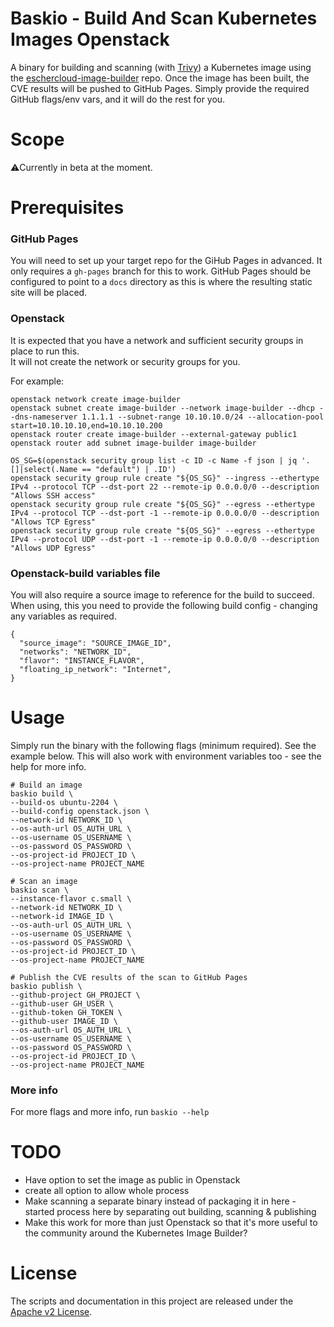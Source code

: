# Baskio - Build And Scan Kubernetes Images Openstack

A binary for building and scanning (with [Trivy](https://github.com/aquasecurity/trivy)) a Kubernetes image using
the [eschercloud-image-builder](https://github.com/eschercloudai/image-builder) repo.
Once the image has been built, the CVE results will be pushed to GitHub Pages. Simply provide the required GitHub
flags/env vars, and it will do the rest for you.

# Scope

⚠️Currently in beta at the moment.

# Prerequisites

### GitHub Pages

You will need to set up your target repo for the GiHub Pages in advanced.
It only requires a `gh-pages` branch for this to work.
GitHub Pages should be configured to point to a `docs` directory as this is where the resulting static site will be
placed.

### Openstack

It is expected that you have a network and sufficient security groups in place to run this.<br>
It will not create the network or security groups for you.

For example:

```
openstack network create image-builder
openstack subnet create image-builder --network image-builder --dhcp --dns-nameserver 1.1.1.1 --subnet-range 10.10.10.0/24 --allocation-pool start=10.10.10.10,end=10.10.10.200
openstack router create image-builder --external-gateway public1
openstack router add subnet image-builder image-builder

OS_SG=$(openstack security group list -c ID -c Name -f json | jq '.[]|select(.Name == "default") | .ID')
openstack security group rule create "${OS_SG}" --ingress --ethertype IPv4 --protocol TCP --dst-port 22 --remote-ip 0.0.0.0/0 --description "Allows SSH access"
openstack security group rule create "${OS_SG}" --egress --ethertype IPv4 --protocol TCP --dst-port -1 --remote-ip 0.0.0.0/0 --description "Allows TCP Egress"
openstack security group rule create "${OS_SG}" --egress --ethertype IPv4 --protocol UDP --dst-port -1 --remote-ip 0.0.0.0/0 --description "Allows UDP Egress"
```

### Openstack-build variables file

You will also require a source image to reference for the build to succeed.
When using, this you need to provide the following build config - changing any variables as required.

```
{
  "source_image": "SOURCE_IMAGE_ID",
  "networks": "NETWORK_ID",
  "flavor": "INSTANCE_FLAVOR",
  "floating_ip_network": "Internet",
}
```

# Usage
Simply run the binary with the following flags (minimum required). See the example below.
This will also work with environment variables too - see the help for more info.

```shell
# Build an image
baskio build \
--build-os ubuntu-2204 \
--build-config openstack.json \
--network-id NETWORK_ID \
--os-auth-url OS_AUTH_URL \
--os-username OS_USERNAME \
--os-password OS_PASSWORD \
--os-project-id PROJECT_ID \
--os-project-name PROJECT_NAME

# Scan an image
baskio scan \
--instance-flavor c.small \
--network-id NETWORK_ID \
--network-id IMAGE_ID \
--os-auth-url OS_AUTH_URL \
--os-username OS_USERNAME \
--os-password OS_PASSWORD \
--os-project-id PROJECT_ID \
--os-project-name PROJECT_NAME

# Publish the CVE results of the scan to GitHub Pages
baskio publish \
--github-project GH_PROJECT \
--github-user GH_USER \
--github-token GH_TOKEN \
--github-user IMAGE_ID \
--os-auth-url OS_AUTH_URL \
--os-username OS_USERNAME \
--os-password OS_PASSWORD \
--os-project-id PROJECT_ID \
--os-project-name PROJECT_NAME
```

### More info

For more flags and more info, run `baskio --help`

# TODO
* Have option to set the image as public in Openstack
* create all option to allow whole process 
* Make scanning a separate binary instead of packaging it in here - started process here by separating out building, scanning & publishing
* Make this work for more than just Openstack so that it's more useful to the community around the Kubernetes Image Builder?

# License

The scripts and documentation in this project are released under the [Apache v2 License](LICENSE).